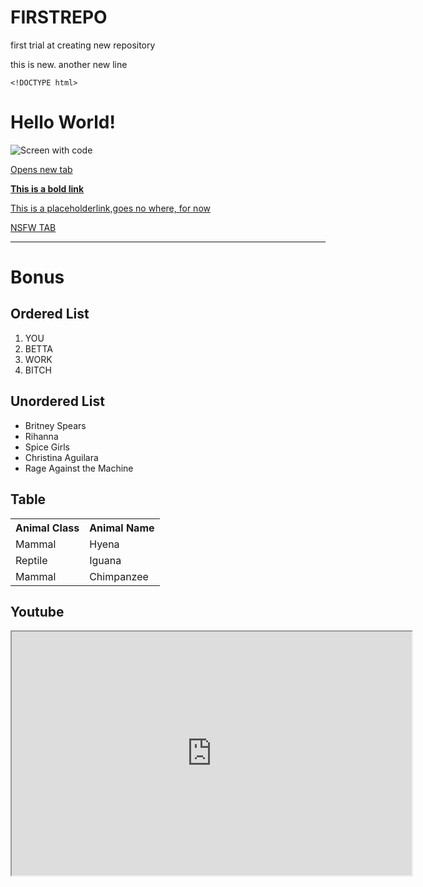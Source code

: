 # FIRSTREPO
first trial at creating new repository


this is new. 
another new line

    <!DOCTYPE html>
<html lang="en-us">

<head>
  <meta charset="UTF-8">
  <title>HELLOO EVERYONE!</title>
</head>

<body>
  <!-- Header -->
  <h1>Hello World!</h1>

  <!-- Image -->
  <img src="https://www.computersciencedegreehub.com/wp-content/uploads/2016/02/what-is-coding-1024x683.jpg" alt="Screen with code"/>
  <br>

  <!-- Link with New Tab -->
  <a href="https://www.google.com" target="_blank">Opens new tab</a>
  <br>

  <!-- Bold Link -->
  <strong><a href="https://www.youtube.com">This is a bold link</a></strong>
  <br>

  <!-- Placeholder link -->
  <a href="#"> This is a placeholderlink,goes no where, for now</a>
  <br>

  <!-- Italicized Link -->
  <a href="https://www.pornhub.com" target="_blank">NSFW TAB</a>
  
  <hr>

  <h1>Bonus</h1>

  <!-- Ordered List (numbered 1 to 4) --> 
<h2>Ordered List</h2>
<ol>
    <li>YOU</li>
    <li>BETTA </li>
    <li>WORK</li>
    <li>BITCH</li>
</ol>

<!-- Unordered List (bullet pointed) -->
<h2>Unordered List</h2>
<ul>
    <li>Britney Spears</li>
    <li>Rihanna</li>
    <li>Spice Girls</li>
    <li>Christina Aguilara</li>
    <li>Rage Against the Machine</li>
</ul>

<!-- Table -->
<h2>Table</h2>
<table style="width: 100%">

   <!-- Row 1 -->
   <tr>
     <th>Animal Class</th>
     <th>Animal Name</th>
   </tr>

   <!-- Row 2 -->
   <tr>
     <td> Mammal</td>
     <td>Hyena</td>  
   </tr>

   <!-- Row 3 -->
   <tr>
     <td>Reptile</td>
     <td>Iguana</td>  
   </tr>

   <!-- Row 4 -->
   <tr>
     <td>Mammal</td>
     <td>Chimpanzee</td>  
   </tr>
</table>

<h2>Youtube</h2>

<!-- iframe element -->
<iframe id="ytplayer" type="txt/html" width="640" height="390" src="https://www.youtube.com/embed/M7lc1UVf-VE?autoplay=1&origin=http://example.com" frame></iframe>

</body>


</html>